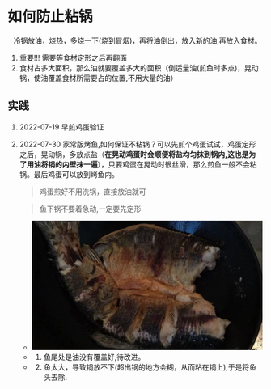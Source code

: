 # 如何防止粘锅
&nbsp;&nbsp; 冷锅放油，烧热，多烧一下(烧到冒烟)，再将油倒出，放入新的油,再放入食材。
1. 重要!!! 需要等食材定形之后再翻面
2. 食材占多大面积，那么油就要覆盖多大的面积（倒适量油(煎鱼时多点)，晃动锅，使油覆盖食材所需要占的位置,不用大量的油）

## 实践
1. 2022-07-19 早煎鸡蛋验证
2. 2022-07-30 家常版烤鱼,如何保证不粘锅？可以先煎个鸡蛋试试，鸡蛋定形之后，晃动锅，多放点盐（**在晃动鸡蛋时会顺便将盐均匀抹到锅内,这也是为了用油将锅的内壁抹一遍**），只要鸡蛋在晃动时很丝滑，那么煎鱼一般不会粘锅。最后鸡蛋可以放到烤鱼内。
   > 鸡蛋煎好不用洗锅，直接放油就可

   > 鱼下锅不要着急动,一定要先定形
   - <img src="./pics/WechatIMG154.jpeg"/>
   - 1. 鱼尾处是油没有覆盖好,待改进。
   - 2. 鱼太大，导致锅放不下(超出锅的地方会糊，从而粘在锅上),于是将鱼头去除.